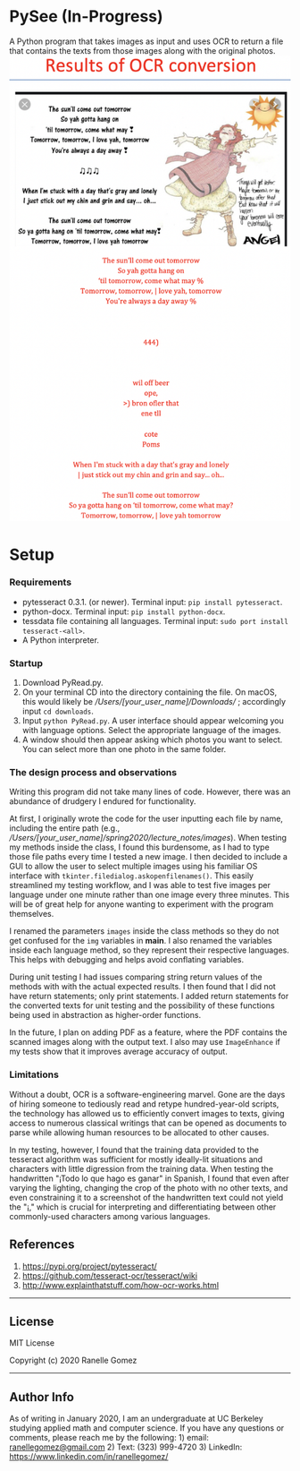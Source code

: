 # PySee (In-Progress)
 A Python program that takes images as input and uses OCR to return a file that contains the texts from those images along with the original photos.
![Project Image](project_image.png)
 # Setup

 ### Requirements

 *   pytesseract 0.3.1. (or newer). Terminal input: ```pip install pytesseract```.
 *   python-docx. Terminal input: ```pip install python-docx```.
 *   tessdata file containing all languages. Terminal input: ```sudo port install tesseract-<all>```.
 *   A Python interpreter.

 ### Startup

 1. Download PyRead.py.
 2. On your terminal CD into the directory containing the file. On macOS, this would likely be _/Users/[your_user_name]/Downloads/_ ; accordingly input ```cd downloads```.
 3. Input ```python PyRead.py```. A user interface should appear welcoming you with language options. Select the appropriate language of the images.
 4. A window should then appear asking which photos you want to select. You can select more than one photo in the same folder.

 ### The design process and observations

 Writing this program did not take many lines of code. However, there was an abundance of drudgery I endured for functionality.

 At first, I originally wrote the code for the user inputting each file by name, including the entire path (e.g., _/Users/[your_user_name]/spring2020/lecture_notes/images_). When testing my methods inside the class, I found this burdensome, as I had to type those file paths every time I tested a new image. I then decided to include a GUI to allow the user to select multiple images using his familiar OS interface with ```tkinter.filedialog.askopenfilenames()```. This easily streamlined my testing workflow, and I was able to test five images per language under one minute rather than one image every three minutes. This will be of great help for anyone wanting to experiment with the program themselves.

 I renamed the parameters ```images``` inside the class methods so they do not get confused for the ```img``` variables in __main__. I also renamed the variables inside each language method, so they represent their respective languages. This helps with debugging and helps avoid conflating variables.

 During unit testing I had issues comparing string return values of the methods with with the actual expected results. I then found that I did not have return statements; only print statements. I added return statements for the converted texts for unit testing and the possibility of these functions being used in abstraction as higher-order functions.

 In the future, I plan on adding PDF as a feature, where the PDF contains the scanned images along with the output text. I also may use ```ImageEnhance``` if my tests show that it improves average accuracy of output.

  ### Limitations
  Without a doubt, OCR is a software-engineering marvel. Gone are the days of hiring someone to tediously read and retype hundred-year-old scripts, the technology has allowed us to efficiently convert images to texts, giving access to numerous classical writings that can be opened as documents to parse while allowing human resources to be allocated to other causes.

  In my testing, however, I found that the training data provided to the tesseract algorithm was sufficient for mostly ideally-lit situations and characters with little digression from the training data. When testing the handwritten "¡Todo lo que hago es ganar" in Spanish, I found that even after varying the lighting, changing the crop of the photo with no other texts, and even constraining it to a screenshot of the handwritten text could not yield the "¡," which is crucial for interpreting and differentiating between other commonly-used characters among various languages.

 ## References
1. https://pypi.org/project/pytesseract/
2. https://github.com/tesseract-ocr/tesseract/wiki
3. http://www.explainthatstuff.com/how-ocr-works.html


 ---

 ## License

 MIT License

 Copyright (c) 2020 Ranelle Gomez

 ---

 ## Author Info

 As of writing in January 2020, I am an undergraduate at UC Berkeley studying applied math and computer science. If you have any questions or comments, please reach me by the following: 1) email: ranellegomez@gmail.com 2) Text: (323) 999-4720 3)
 LinkedIn: https://www.linkedin.com/in/ranellegomez/
